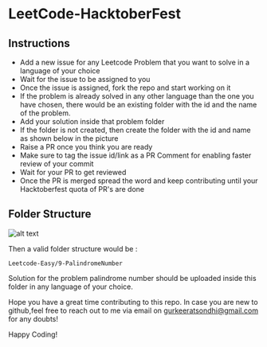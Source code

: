 # LeetCode-HacktoberFest


## Instructions

- Add a new issue for any Leetcode Problem that you want to solve in a language of your choice
- Wait for the issue to be assigned to you
- Once the issue is assigned, fork the repo and start working on it
- If the problem is already solved in any other language than the one you have chosen, there would be an existing folder with the id and the name of the problem.
- Add your solution inside that problem folder
- If the folder is not created, then create the folder with the id and name as shown below in the picture
- Raise a PR once you think you are ready
- Make sure to tag the issue id/link as a PR Comment for enabling faster review of your commit
- Wait for your PR to get reviewed
- Once the PR is merged spread the word and keep contributing until your Hacktoberfest quota of PR's are done 


## Folder Structure

![alt text](https://i.ibb.co/dQSyD0J/Screenshot-2022-10-09-at-3-27-51-AM.png)

Then a valid folder structure would be : 

```
Leetcode-Easy/9-PalindromeNumber
```

Solution for the problem palindrome number should be uploaded inside this folder in any language of your choice.

Hope you have a great time contributing to this repo.
In case you are new to github,feel free to reach out to me via email on gurkeeratsondhi@gmail.com for any doubts!

Happy Coding!
